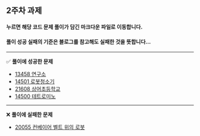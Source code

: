 ## 2주차 과제
#### 누르면 해당 코드 문제 풀이가 담긴 **마크다운 파일로 이동**합니다.   
#### 풀이 성공 실패의 **기준**은 **블로그를 참고해도 실패한 것**을 뜻합니다...

---
✅ **풀이에 성공한 문제**
- [13458 연구소](https://github.com/ssook1222/coding-test/blob/master/ssook1222/secondWeek/md/14502.md)
- [14501 로봇청소기](https://github.com/ssook1222/coding-test/blob/master/ssook1222/secondWeek/md/14503.md)
- [21608 상어초등학교](https://github.com/ssook1222/coding-test/blob/master/ssook1222/secondWeek/md/21608.md)
- [14500 테트로미노](https://github.com/ssook1222/coding-test/blob/master/ssook1222/secondWeek/md/14500.md)
---
❌ **풀이에 실패한 문제**
- [20055 컨베이어 벨트 위의 로봇](https://github.com/ssook1222/coding-test/blob/master/ssook1222/secondWeek/md/20055.md)

